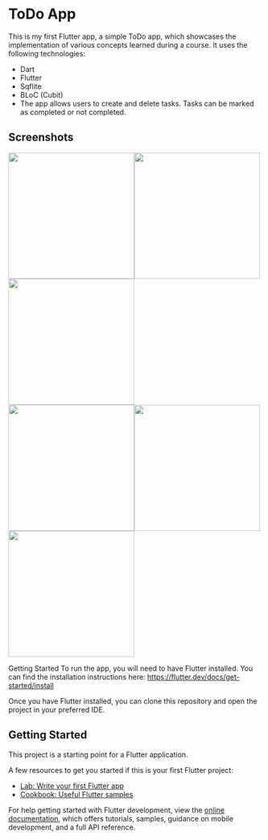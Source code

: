 # ToDo App
This is my first Flutter app, a simple ToDo app, which showcases the implementation of various concepts learned during a course. It uses the following technologies:

* Dart
* Flutter
* Sqflite
* BLoC (Cubit)
* The app allows users to create and delete tasks. Tasks can be marked as completed or not completed.

## Screenshots

<div style="display:flex;flex-wrap:wrap;">
    <img src="https://github.com/HeshamQutb/Flutter_ToDo_App/assets/81641524/4959b8bf-f204-4d5a-8349-03a16f874b05" width="250" />
    <img src="https://github.com/HeshamQutb/Flutter_ToDo_App/assets/81641524/e66f8262-0329-4b7c-af80-daa79f6b7640" width="250" />
    <img src="https://github.com/HeshamQutb/Flutter_ToDo_App/assets/81641524/a722dba0-bf52-467e-95e9-544195578302" width="250" />
</div>

<div style="display:flex;flex-wrap:wrap;">    
    <img src="https://github.com/HeshamQutb/Flutter_ToDo_App/assets/81641524/9f79c2ce-1f9d-4d35-9a35-fa153191ee50" width="250" />
    <img src="https://github.com/HeshamQutb/Flutter_ToDo_App/assets/81641524/daf6681b-6ad5-4d04-a7d0-ec1dcb469f26" width="250" />
    <img src="https://github.com/HeshamQutb/Flutter_ToDo_App/assets/81641524/2571511a-db68-4af5-a824-eb4ef7874711" width="250" />
</div>


Getting Started
To run the app, you will need to have Flutter installed. You can find the installation instructions here: https://flutter.dev/docs/get-started/install

Once you have Flutter installed, you can clone this repository and open the project in your preferred IDE.

## Getting Started

This project is a starting point for a Flutter application.

A few resources to get you started if this is your first Flutter project:

- [Lab: Write your first Flutter app](https://docs.flutter.dev/get-started/codelab)
- [Cookbook: Useful Flutter samples](https://docs.flutter.dev/cookbook)

For help getting started with Flutter development, view the
[online documentation](https://docs.flutter.dev/), which offers tutorials,
samples, guidance on mobile development, and a full API reference.
